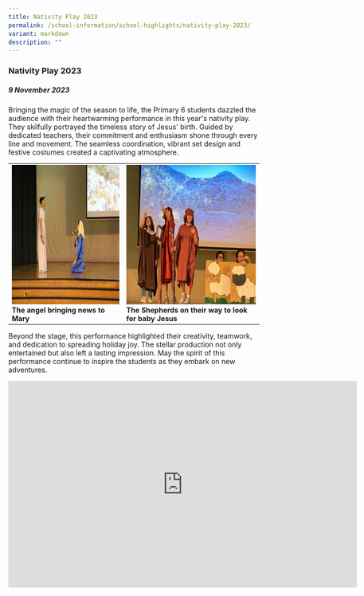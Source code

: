 ```yaml
---
title: Nativity Play 2023
permalink: /school-information/school-highlights/nativity-play-2023/
variant: markdown
description: ""
---
```

### Nativity Play 2023

##### 9 November 2023


Bringing the magic of the season to life, the Primary 6 students dazzled the audience with their heartwarming performance in this year's nativity play. They skilfully portrayed the timeless story of Jesus' birth. Guided by dedicated teachers, their commitment and enthusiasm shone through every line and movement. The seamless coordination, vibrant set design and festive costumes created a captivating atmosphere. 

<table>
<tbody><tr>
		<td><img alt="childday01" src="/images/Nativity Play 2023/The_angel_bringing_news_to_Mary.jpg" style="width:450px;height:280px;"><b>The angel bringing news to Mary</b></td>
		<td><img alt="childday02" src="/images/Nativity Play 2023/The_Shepherds_on_their_way_to_look_for_baby_Jesus.jpg" style="width:450px;height:280px;"><b>The Shepherds on their way to look for baby Jesus</b></td>
</tr></tbody></table>

Beyond the stage, this performance highlighted their creativity, teamwork, and dedication to spreading holiday joy. The stellar production not only entertained but also left a lasting impression. May the spirit of this performance continue to inspire the students as they embark on new adventures.

<center><iframe allowfullscreen="" allow="accelerometer; autoplay; clipboard-write; encrypted-media; gyroscope; picture-in-picture; web-share" frameborder="0" title="YouTube video player" src="https://www.youtube.com/embed/Jc5ZHYYJRDI?si=qTr5sP_349qQObxn" height="415" width="700"></iframe></center>